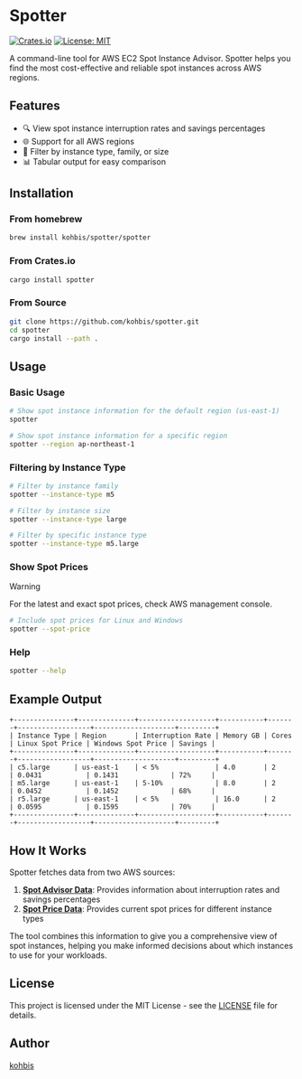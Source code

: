 # Spotter

[![Crates.io](https://img.shields.io/crates/v/spotter.svg)](https://crates.io/crates/spotter)
[![License: MIT](https://img.shields.io/badge/License-MIT-yellow.svg)](https://opensource.org/licenses/MIT)

A command-line tool for AWS EC2 Spot Instance Advisor. Spotter helps you find the most cost-effective and reliable spot instances across AWS regions.

## Features

- 🔍 View spot instance interruption rates and savings percentages
- 🌐 Support for all AWS regions
- 🔎 Filter by instance type, family, or size
- 📊 Tabular output for easy comparison

## Installation

### From homebrew

```bash
brew install kohbis/spotter/spotter
```

### From Crates.io

```bash
cargo install spotter
```

### From Source

```bash
git clone https://github.com/kohbis/spotter.git
cd spotter
cargo install --path .
```

## Usage

### Basic Usage

```bash
# Show spot instance information for the default region (us-east-1)
spotter

# Show spot instance information for a specific region
spotter --region ap-northeast-1
```

### Filtering by Instance Type

```bash
# Filter by instance family
spotter --instance-type m5

# Filter by instance size
spotter --instance-type large

# Filter by specific instance type
spotter --instance-type m5.large
```

### Show Spot Prices

> [!WARNING]
> For the latest and exact spot prices, check AWS management console.

```bash
# Include spot prices for Linux and Windows
spotter --spot-price
```

### Help

```bash
spotter --help
```

## Example Output

```
+---------------+--------------+-------------------+-----------+-------+------------------+--------------------+---------+
| Instance Type | Region       | Interruption Rate | Memory GB | Cores | Linux Spot Price | Windows Spot Price | Savings |
+---------------+--------------+-------------------+-----------+-------+------------------+--------------------+---------+
| c5.large      | us-east-1    | < 5%              | 4.0       | 2     | 0.0431           | 0.1431             | 72%     |
| m5.large      | us-east-1    | 5-10%             | 8.0       | 2     | 0.0452           | 0.1452             | 68%     |
| r5.large      | us-east-1    | < 5%              | 16.0      | 2     | 0.0595           | 0.1595             | 70%     |
+---------------+--------------+-------------------+-----------+-------+------------------+--------------------+---------+
```

## How It Works

Spotter fetches data from two AWS sources:
1. [**Spot Advisor Data**](https://spot-bid-advisor.s3.amazonaws.com/spot-advisor-data.json): Provides information about interruption rates and savings percentages
2. [**Spot Price Data**](https://spot-price.s3.amazonaws.com/spot.js): Provides current spot prices for different instance types

The tool combines this information to give you a comprehensive view of spot instances, helping you make informed decisions about which instances to use for your workloads.

## License

This project is licensed under the MIT License - see the [LICENSE](LICENSE) file for details.

## Author

[kohbis](https://github.com/kohbis)
